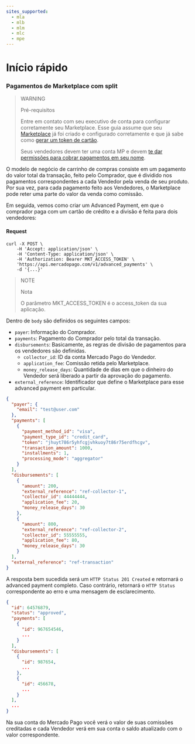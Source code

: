 ```yaml
---
sites_supported:
  - mla
  - mlb
  - mlm
  - mlc
  - mpe
---
```


# Início rápido

### Pagamentos de Marketplace com split

> WARNING
>
> Pré-requisitos
>
> Entre em contato com seu executivo de conta para configurar corretamente seu Marketplace.
> Esse guia assume que seu [Marketplace](https://www.mercadopago.com.br/developers/pt/guides/online-payments/marketplace/checkout-api/introduction/) já foi criado e configurado corretamente e que já sabe como [gerar um token de cartão](https://www.mercadopago.com.br/developers/pt/guides/online-payments/checkout-api/receiving-payment-by-card).
>
> Seus vendedores devem ter uma conta MP e devem [te dar permissões para cobrar pagamentos em seu nome](https://www.mercadopago.com.br/developers/pt/guides/online-payments/marketplace/advanced-payments/sellers-permissions).

O modelo de negócio de carrinho de compras consiste em um pagamento do valor total da transação, feito pelo Comprador, que é dividido nos pagamentos correspondentes a cada Vendedor pela venda de seu produto. Por sua vez, para cada pagamento feito aos Vendedores, o Marketplace pode reter uma parte do valor da venda como comissão.

Em seguida, vemos como criar um Advanced Payment, em que o comprador paga com um cartão de crédito e a divisão é feita para dois vendedores:

#### Request
```curl
curl -X POST \
    -H 'Accept: application/json' \
    -H 'Content-Type: application/json' \
    -H 'Authorization: Bearer MKT_ACCESS_TOKEN' \
    'https://api.mercadopago.com/v1/advanced_payments' \
    -d '{...}'
```

> NOTE
>
> Nota
>
> O parâmetro MKT_ACCESS_TOKEN é o access_token da sua aplicação.

Dentro de `body` são definidos os seguintes campos:
* `payer`: Informação do Comprador.
* `payments`: Pagamento do Comprador pelo total da transação.
* `disbursements`: Basicamente, as regras de divisão de pagamentos para os vendedores são definidas.
    * `collector_id`: ID da conta Mercado Pago do Vendedor.
    * `application_fee`: Comissão retida pelo Marketplace.
    * `money_release_days`: Quantidade de dias em que o dinheiro do Vendedor será liberado a partir da aprovação do pagamento.
* `external_reference`: Identificador que define o Marketplace para esse advanced payment em particular.

```json
{
  "payer": {
    "email": "test@user.com"
  },  
  "payments": [
    {
      "payment_method_id": "visa",
      "payment_type_id": "credit_card",
      "token": "jhuyt786r5yhfcgjvhkuoy7t86r75erdfhcgv",
      "transaction_amount": 1000,
      "installments": 1,
      "processing_mode": "aggregator"
    }
  ],
  "disbursements": [
    {
      "amount": 200,
      "external_reference": "ref-collector-1",
      "collector_id": 44444444,
      "application_fee": 20,
      "money_release_days": 30
    },
    {
      "amount": 800,
      "external_reference": "ref-collector-2",
      "collector_id": 55555555,
      "application_fee": 80,
      "money_release_days": 30
    }
  ],
  "external_reference": "ref-transaction"
}
```

A resposta bem sucedida será um `HTTP Status 201 Created` e retornará o advanced payment completo. Caso contrário, retornará o `HTTP Status` correspondente ao erro e uma mensagem de esclarecimento.

```json
{
  "id": 64576879,
  "status": "approved",
  "payments": [
    {
      "id": 967654546,
      ...
    }
  ],
  "disbursements": [
    {
      "id": 987654,
      ...
    },
    {
      "id": 456678,
      ...
    }
  ],
  ...
}
```

Na sua conta do Mercado Pago você verá o valor de suas comissões creditadas e cada Vendedor verá em sua conta o saldo atualizado com o valor correspondente.
